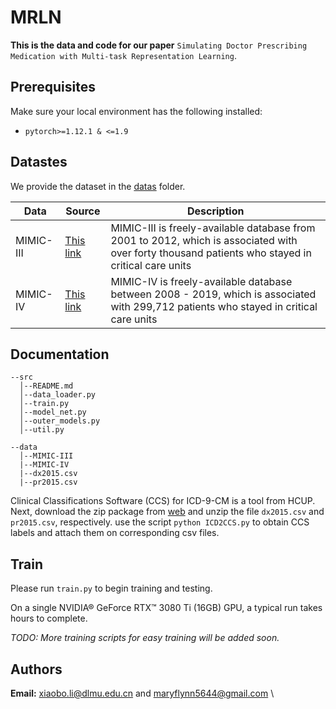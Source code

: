 # MRLN
**This is the data and code for our paper** `Simulating Doctor Prescribing Medication with Multi-task Representation Learning`.

## Prerequisites

Make sure your local environment has the following installed:


* `pytorch>=1.12.1 & <=1.9`

## Datastes

We provide the dataset in the [datas](datas/) folder.

| Data      | Source                                                   | Description                                                  |
| --------- | -------------------------------------------------------- | ------------------------------------------------------------ |
| MIMIC-III | [This link](https://physionet.org/content/mimiciii/1.4/) | MIMIC-III is freely-available database from 2001 to 2012, which is associated with over forty thousand patients who stayed in critical care units |
| MIMIC-IV  | [This link](https://physionet.org/content/mimiciv/2.2/)  | MIMIC-IV is freely-available database between 2008 - 2019, which is associated with 299,712 patients who stayed in critical care units |

## Documentation

```
--src
  │--README.md
  │--data_loader.py
  │--train.py
  │--model_net.py
  │--outer_models.py
  │--util.py
  
--data
  │--MIMIC-III
  |--MIMIC-IV
  |--dx2015.csv
  |--pr2015.csv

```


Clinical Classifications Software (CCS) for ICD-9-CM is a tool from HCUP.
Next, download the zip package from [web](https://www.hcup-us.ahrq.gov/toolssoftware/ccs/Single_Level_CCS_2015.zip) and unzip the file ```dx2015.csv``` and ```pr2015.csv```, respectively. 
use the script ```python ICD2CCS.py``` to obtain CCS labels and attach them on corresponding csv files.

## Train

Please run `train.py` to begin training and testing.

On a single NVIDIA® GeForce RTX™ 3080 Ti (16GB) GPU, a typical run takes hours to complete.

*TODO: More training scripts for easy training will be added soon.*


## Authors

**Email:** xiaobo.li@dlmu.edu.cn and maryflynn5644@gmail.com \
